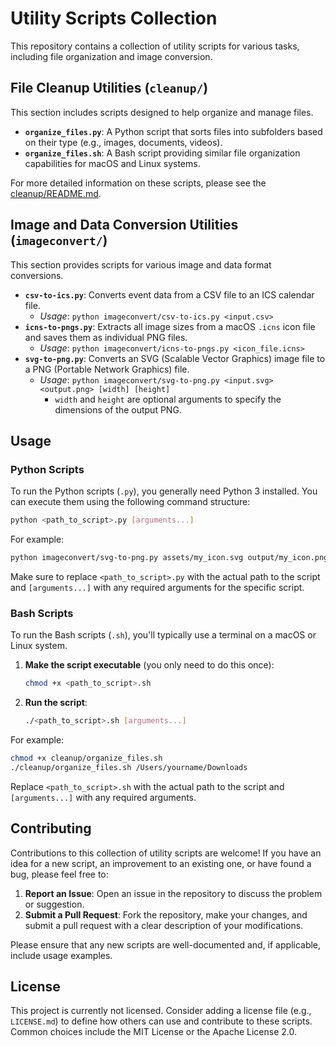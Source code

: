 # Utility Scripts Collection

This repository contains a collection of utility scripts for various tasks, including file organization and image conversion.

## File Cleanup Utilities (`cleanup/`)

This section includes scripts designed to help organize and manage files.

- **`organize_files.py`**: A Python script that sorts files into subfolders based on their type (e.g., images, documents, videos).
- **`organize_files.sh`**: A Bash script providing similar file organization capabilities for macOS and Linux systems.

For more detailed information on these scripts, please see the [cleanup/README.md](cleanup/README.md).

## Image and Data Conversion Utilities (`imageconvert/`)

This section provides scripts for various image and data format conversions.

- **`csv-to-ics.py`**: Converts event data from a CSV file to an ICS calendar file.
  - *Usage*: `python imageconvert/csv-to-ics.py <input.csv>`
- **`icns-to-pngs.py`**: Extracts all image sizes from a macOS `.icns` icon file and saves them as individual PNG files.
  - *Usage*: `python imageconvert/icns-to-pngs.py <icon_file.icns>`
- **`svg-to-png.py`**: Converts an SVG (Scalable Vector Graphics) image file to a PNG (Portable Network Graphics) file.
  - *Usage*: `python imageconvert/svg-to-png.py <input.svg> <output.png> [width] [height]`
    - `width` and `height` are optional arguments to specify the dimensions of the output PNG.

## Usage

### Python Scripts

To run the Python scripts (`.py`), you generally need Python 3 installed. You can execute them using the following command structure:

```bash
python <path_to_script>.py [arguments...]
```

For example:
```bash
python imageconvert/svg-to-png.py assets/my_icon.svg output/my_icon.png 128 128
```

Make sure to replace `<path_to_script>.py` with the actual path to the script and `[arguments...]` with any required arguments for the specific script.

### Bash Scripts

To run the Bash scripts (`.sh`), you'll typically use a terminal on a macOS or Linux system.

1.  **Make the script executable** (you only need to do this once):
    ```bash
    chmod +x <path_to_script>.sh
    ```
2.  **Run the script**:
    ```bash
    ./<path_to_script>.sh [arguments...]
    ```

For example:
```bash
chmod +x cleanup/organize_files.sh
./cleanup/organize_files.sh /Users/yourname/Downloads
```

Replace `<path_to_script>.sh` with the actual path to the script and `[arguments...]` with any required arguments.

## Contributing

Contributions to this collection of utility scripts are welcome! If you have an idea for a new script, an improvement to an existing one, or have found a bug, please feel free to:

1.  **Report an Issue**: Open an issue in the repository to discuss the problem or suggestion.
2.  **Submit a Pull Request**: Fork the repository, make your changes, and submit a pull request with a clear description of your modifications.

Please ensure that any new scripts are well-documented and, if applicable, include usage examples.

## License

This project is currently not licensed. Consider adding a license file (e.g., `LICENSE.md`) to define how others can use and contribute to these scripts. Common choices include the MIT License or the Apache License 2.0.
